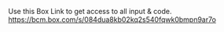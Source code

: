 Use this Box Link to get access to all input & code.
https://bcm.box.com/s/084dua8kb02kq2s540fqwk0bmpn9ar7o
